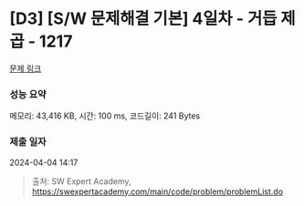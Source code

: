 # [D3] [S/W 문제해결 기본] 4일차 - 거듭 제곱 - 1217 

[문제 링크](https://swexpertacademy.com/main/code/problem/problemDetail.do?contestProbId=AV14dUIaAAUCFAYD) 

### 성능 요약

메모리: 43,416 KB, 시간: 100 ms, 코드길이: 241 Bytes

### 제출 일자

2024-04-04 14:17



> 출처: SW Expert Academy, https://swexpertacademy.com/main/code/problem/problemList.do